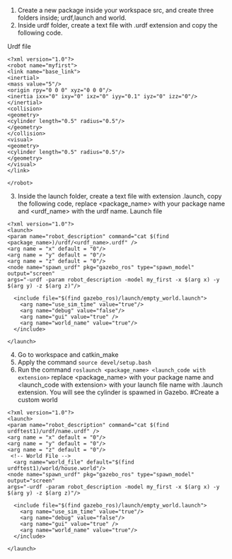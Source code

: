 1. Create a new package inside your workspace src, and create three folders inside; urdf,launch and world.
2. Inside urdf folder, create a text file with .urdf extension and copy the following code.

Urdf file

```
<?xml version="1.0"?>
<robot name="myfirst">
<link name="base_link">
<inertial>
<mass value="5"/>
<origin rpy="0 0 0" xyz="0 0 0"/>
<inertia ixx="0" ixy="0" ixz="0" iyy="0.1" iyz="0" izz="0"/>
</inertial>
<collision>
<geometry>
<cylinder length="0.5" radius="0.5"/>
</geometry>
</collision>
<visual>
<geometry>
<cylinder length="0.5" radius="0.5"/>
</geometry>
</visual>
</link>

</robot>
```
3. Inside the launch folder, create a text file with extension .launch, copy the following code, replace <package_name> with your package name and <urdf_name> with the urdf name.
Launch file

```
<?xml version="1.0"?>
<launch>
<param name="robot_description" command="cat $(find
<package_name>)/urdf/<urdf_name>.urdf" />
<arg name = "x" default = "0"/>
<arg name = "y" default = "0"/>
<arg name = "z" default = "0"/>
<node name="spawn_urdf" pkg="gazebo_ros" type="spawn_model" output="screen"
args="-urdf -param robot_description -model my_first -x $(arg x) -y $(arg y) -z $(arg z)"/>

  <include file="$(find gazebo_ros)/launch/empty_world.launch">
    <arg name="use_sim_time" value="true"/>
    <arg name="debug" value="false"/>
    <arg name="gui" value="true" />
    <arg name="world_name" value="true"/>
  </include>

</launch>
```
4. Go to workspace and catkin_make
5. Apply the command ```source devel/setup.bash```
6. Run the command ```roslaunch <package_name> <launch_code with extension>``` replace  <package_name> with your package name and <launch_code with extension> with your launch file name with .launch extension. You will see the cylinder is spawned in Gazebo.
#Create a custom world

```
<?xml version="1.0"?>
<launch>
<param name="robot_description" command="cat $(find
urdftest1)/urdf/name.urdf" />
<arg name = "x" default = "0"/>
<arg name = "y" default = "0"/>
<arg name = "z" default = "0"/>
 <!-- World File -->
  <arg name="world_file" default="$(find urdftest1)/world/house.world"/>
<node name="spawn_urdf" pkg="gazebo_ros" type="spawn_model" output="screen"
args="-urdf -param robot_description -model my_first -x $(arg x) -y $(arg y) -z $(arg z)"/>

  <include file="$(find gazebo_ros)/launch/empty_world.launch">
    <arg name="use_sim_time" value="true"/>
    <arg name="debug" value="false"/>
    <arg name="gui" value="true" />
    <arg name="world_name" value="true"/>
  </include>

</launch>
```
